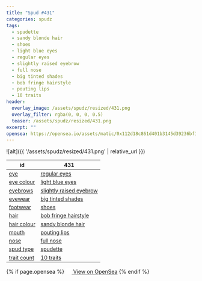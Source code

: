 ```yaml
---
title: "Spud #431"
categories: spudz
tags:
  - spudette
  - sandy blonde hair
  - shoes
  - light blue eyes
  - regular eyes
  - slightly raised eyebrow
  - full nose
  - big tinted shades
  - bob fringe hairstyle
  - pouting lips
  - 10 traits
header:
  overlay_image: /assets/spudz/resized/431.png
  overlay_filter: rgba(0, 0, 0, 0.5)
  teaser: /assets/spudz/resized/431.png
excerpt: ""
opensea: https://opensea.io/assets/matic/0x112d18c861d401b3145d39236bf149f01e18beed/431
---
```

![alt]({{ '/assets/spudz/resized/431.png' | relative_url }})

| id | 431 |
|-|-|
| <a href="/traits/eye/#trait-type">eye</a> | <a href="/traits/eye/regular-eyes/1/#trait">regular eyes</a> |
| <a href="/traits/eye-colour/#trait-type">eye colour</a> | <a href="/traits/eye-colour/light-blue-eyes/1/#trait">light blue eyes</a> |
| <a href="/traits/eyebrows/#trait-type">eyebrows</a> | <a href="/traits/eyebrows/slightly-raised-eyebrow/1/#trait">slightly raised eyebrow</a> |
| <a href="/traits/eyewear/#trait-type">eyewear</a> | <a href="/traits/eyewear/big-tinted-shades/1/#trait">big tinted shades</a> |
| <a href="/traits/footwear/#trait-type">footwear</a> | <a href="/traits/footwear/shoes/1/#trait">shoes</a> |
| <a href="/traits/hair/#trait-type">hair</a> | <a href="/traits/hair/bob-fringe-hairstyle/1/#trait">bob fringe hairstyle</a> |
| <a href="/traits/hair-colour/#trait-type">hair colour</a> | <a href="/traits/hair-colour/sandy-blonde-hair/1/#trait">sandy blonde hair</a> |
| <a href="/traits/mouth/#trait-type">mouth</a> | <a href="/traits/mouth/pouting-lips/1/#trait">pouting lips</a> |
| <a href="/traits/nose/#trait-type">nose</a> | <a href="/traits/nose/full-nose/1/#trait">full nose</a> |
| <a href="/traits/spud-type/#trait-type">spud type</a> | <a href="/traits/spud-type/spudette/1/#trait">spudette</a> |
| <a href="/traits/trait-count/#trait-type">trait count</a> | <a href="/traits/trait-count/10-traits/1/#trait">10 traits</a> |

{% if page.opensea %}
<a href="{{page.opensea}}" class="btn btn--info" onclick="window.open(this.href, '_blank'); return false;"><img src="/assets/images/opensea.svg" width="16px"><span>  View on OpenSea</span></a>
{% endif %}
